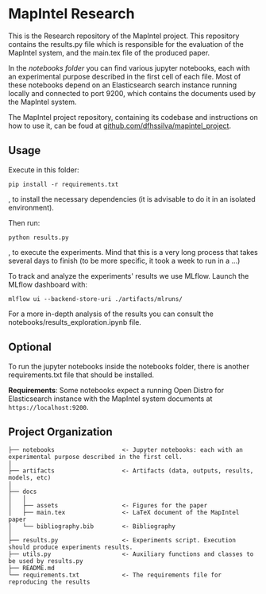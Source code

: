# MapIntel Research

This is the Research repository of the MapIntel project. This repository contains the results.py file which is responsible for the evaluation of the MapIntel system, and the main.tex file of the produced paper. 

In the *notebooks folder* you can find various jupyter notebooks, each with an experimental purpose described in the first cell of each file. Most of these notebooks depend on an Elasticsearch search instance running locally and connected to port 9200, which contains the documents used by the MapIntel system.

The MapIntel project repository, containing its codebase and instructions on how to use it, can be foud at [github.com/dfhssilva/mapintel_project](https://github.com/dfhssilva/mapintel_project).

## Usage

Execute in this folder:
```
pip install -r requirements.txt
```
, to install the necessary dependencies (it is advisable to do it in an isolated environment).

Then run:
```
python results.py
```
, to execute the experiments. Mind that this is a very long process that takes several days to finish (to be more specific, it took a week to run in a ...)

To track and analyze the experiments' results we use MLflow. Launch the MLflow dashboard with:
```
mlflow ui --backend-store-uri ./artifacts/mlruns/
```
For a more in-depth analysis of the results you can consult the notebooks/results_exploration.ipynb file.

## Optional

To run the jupyter notebooks inside the notebooks folder, there is another requirements.txt file that should be installed.

**Requirements**: Some notebooks expect a running Open Distro for Elasticsearch instance with the MapIntel system documents at `https://localhost:9200`. 

## Project Organization

    ├── notebooks                   <- Jupyter notebooks: each with an experimental purpose described in the first cell.
    │
    ├── artifacts                   <- Artifacts (data, outputs, results, models, etc)
    │
    ├── docs
    │   │
    │   ├── assets                  <- Figures for the paper
    │   ├── main.tex                <- LaTeX document of the MapIntel paper
    │   └── bibliography.bib        <- Bibliography
    │
    ├── results.py                  <- Experiments script. Execution should produce experiments results.    
    ├── utils.py                    <- Auxiliary functions and classes to be used by results.py    
    ├── README.md
    └── requirements.txt            <- The requirements file for reproducing the results
